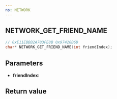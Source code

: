 ```yaml
---
ns: NETWORK
---
```

## NETWORK_GET_FRIEND_NAME

```c
// 0xE11EBBB2A783FE8B 0x97420B6D
char* NETWORK_GET_FRIEND_NAME(int friendIndex);
```


## Parameters
* **friendIndex**: 

## Return value
